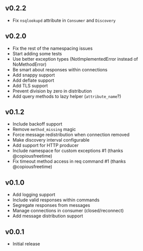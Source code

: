 ## v0.2.2
* Fix `nsqlookupd` attribute in `Consumer` and `Discovery`

## v0.2.0
* Fix the rest of the namespacing issues
* Start adding some tests
* Use better exception types (NotImplementedError instead of NoMethodError)
* Be smart about responses within connections
* Add snappy support
* Add deflate support
* Add TLS support
* Prevent division by zero in distribution
* Add query methods to lazy helper (`attribute_name`?)

## v0.1.2
* Include backoff support
* Remove `method_missing` magic
* Force message redistribution when connection removed
* Make discovery interval configurable
* Add support for HTTP producer
* Include namespace for custom exceptions #1 (thanks @copiousfreetime)
* Fix timeout method access in req command #1 (thanks @copiousfreetime)

## v0.1.0
* Add logging support
* Include valid responses within commands
* Segregate responses from messages
* Manage connections in consumer (closed/reconnect)
* Add message distribution support

## v0.0.1
* Initial release
